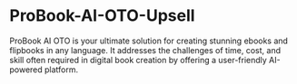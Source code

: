 # ProBook-AI-OTO-Upsell
ProBook AI OTO is your ultimate solution for creating stunning ebooks and flipbooks in any language. It addresses the challenges of time, cost, and skill often required in digital book creation by offering a user-friendly AI-powered platform.
